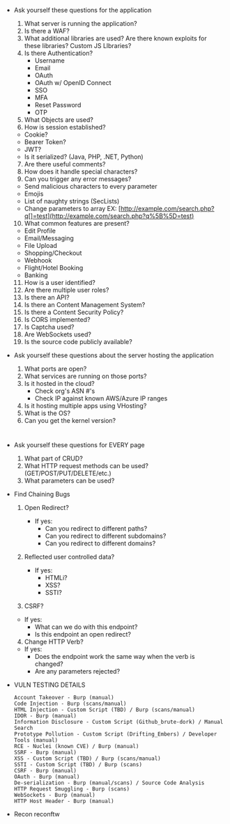 - Ask yourself these questions for the application
    1. What server is running the application?
    2. Is there a WAF?
    3. What additional libraries are used? Are there known exploits for these libraries? Custom JS Llbraries?
    4. Is there Authentication?
        - Username
        - Email
        - OAuth
        - OAuth w/ OpenID Connect
        - SSO
        - MFA
        - Reset Password
        - OTP
    5. What Objects are used?
    6. How is session established?
    - Cookie?
    - Bearer Token?
    - JWT?
    - Is it serialized? (Java, PHP, .NET, Python)
    7. Are there useful comments?
    8. How does it handle special characters?
    9. Can you trigger any error messages?
    - Send malicious characters to every parameter
    - Emojis
    - List of naughty strings (SecLists)
    - Change parameters to array
    EX: [http://example.com/search.php?q[]=test](http://example.com/search.php?q%5B%5D=test)
    10. What common features are present?
    - Edit Profile
    - Email/Messaging
    - File Upload
    - Shopping/Checkout
    - Webhook
    - Flight/Hotel Booking
    - Banking
    11. How is a user identified?
    12. Are there multiple user roles?
    13. Is there an API?
    14. Is there an Content Management System?
    15. Is there a Content Security Policy?
    16. Is CORS implemented?
    17. Is Captcha used?
    18. Are WebSockets used?
    19. Is the source code publicly available?
    
- Ask yourself these questions about the server hosting the application
    1. What ports are open?
    2. What services are running on those ports?
    3. Is it hosted in the cloud?
        - Check org's ASN #'s
        - Check IP against known AWS/Azure IP ranges
    4. Is it hosting multiple apps using VHosting?
    5. What is the OS?
    6. Can you get the kernel version?
    
    # 
    
- Ask yourself these questions for EVERY page
    1. What part of CRUD?
    2. What HTTP request methods can be used? (GET/POST/PUT/DELETE/etc.)
    3. What parameters can be used?
- Find Chaining Bugs
    1. Open Redirect?
        
        - If yes:
            - Can you redirect to different paths?
            - Can you redirect to different subdomains?
            - Can you redirect to different domains?
    2. Reflected user controlled data?
        - If yes:
            - HTMLi?
            - XSS?
            - SSTI?
    3. CSRF?
    - If yes:
        - What can we do with this endpoint?
        - Is this endpoint an open redirect?
    4. Change HTTP Verb?
    - If yes:
        - Does the endpoint work the same way when the verb is changed?
        - Are any parameters rejected?
- VULN TESTING DETAILS
    ```
    Account Takeover - Burp (manual)
    Code Injection - Burp (scans/manual)
    HTML Injection - Custom Script (TBD) / Burp (scans/manual)
    IDOR - Burp (manual)
    Information Disclosure - Custom Script (Github_brute-dork) / Manual Search
    Prototype Pollution - Custom Script (Drifting_Embers) / Developer Tools (manual)
    RCE - Nuclei (known CVE) / Burp (manual)
    SSRF - Burp (manual)
    XSS - Custom Script (TBD) / Burp (scans/manual)
    SSTI - Custom Script (TBD) / Burp (scans)
    CSRF - Burp (manual)
    OAuth - Burp (manual)
    De-serialization - Burp (manual/scans) / Source Code Analysis
    HTTP Request Smuggling - Burp (scans)
    WebSockets - Burp (manual)
    HTTP Host Header - Burp (manual)
    ```
- Recon
    reconftw
    
